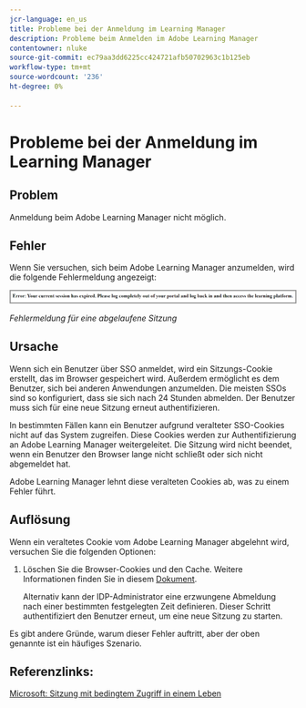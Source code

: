 ```yaml
---
jcr-language: en_us
title: Probleme bei der Anmeldung im Learning Manager
description: Probleme beim Anmelden im Adobe Learning Manager
contentowner: nluke
source-git-commit: ec79aa3dd6225cc424721afb50702963c1b125eb
workflow-type: tm+mt
source-wordcount: '236'
ht-degree: 0%

---
```




# Probleme bei der Anmeldung im Learning Manager

## Problem

Anmeldung beim Adobe Learning Manager nicht möglich.

## Fehler

Wenn Sie versuchen, sich beim Adobe Learning Manager anzumelden, wird die folgende Fehlermeldung angezeigt:

![](assets/cp-error.png)

*Fehlermeldung für eine abgelaufene Sitzung*

## Ursache

Wenn sich ein Benutzer über SSO anmeldet, wird ein Sitzungs-Cookie erstellt, das im Browser gespeichert wird. Außerdem ermöglicht es dem Benutzer, sich bei anderen Anwendungen anzumelden. Die meisten SSOs sind so konfiguriert, dass sie sich nach 24 Stunden abmelden. Der Benutzer muss sich für eine neue Sitzung erneut authentifizieren.

In bestimmten Fällen kann ein Benutzer aufgrund veralteter SSO-Cookies nicht auf das System zugreifen. Diese Cookies werden zur Authentifizierung an Adobe Learning Manager weitergeleitet. Die Sitzung wird nicht beendet, wenn ein Benutzer den Browser lange nicht schließt oder sich nicht abgemeldet hat.

Adobe Learning Manager lehnt diese veralteten Cookies ab, was zu einem Fehler führt.

## Auflösung

Wenn ein veraltetes Cookie vom Adobe Learning Manager abgelehnt wird, versuchen Sie die folgenden Optionen:

1. Löschen Sie die Browser-Cookies und den Cache. Weitere Informationen finden Sie in diesem [Dokument](unable-log-in-learning-manager.md).

   Alternativ kann der IDP-Administrator eine erzwungene Abmeldung nach einer bestimmten festgelegten Zeit definieren. Dieser Schritt authentifiziert den Benutzer erneut, um eine neue Sitzung zu starten.

Es gibt andere Gründe, warum dieser Fehler auftritt, aber der oben genannte ist ein häufiges Szenario.

## Referenzlinks:

[Microsoft: Sitzung mit bedingtem Zugriff in einem Leben](https://docs.microsoft.com/en-us/azure/active-directory/conditional-access/howto-conditional-access-session-lifetime)
